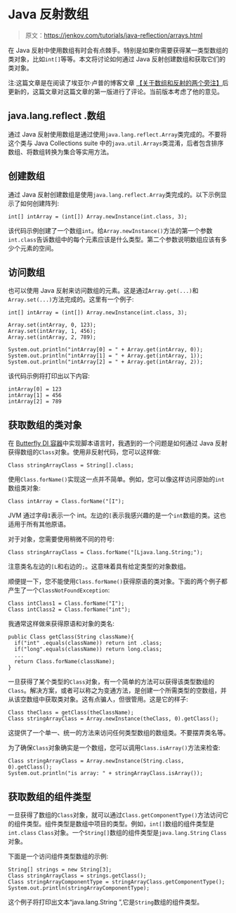 # Java 反射数组

> 原文：<https://jenkov.com/tutorials/java-reflection/arrays.html>

在 Java 反射中使用数组有时会有点棘手。特别是如果你需要获得某一类型数组的类对象，比如`int[]`等等。本文将讨论如何通过 Java 反射创建数组和获取它们的类对象。

注:这篇文章是在阅读了埃亚尔·卢普的博客文章
[【关于数组和反射的两个旁注】](http://jroller.com/eyallupu/entry/two_side_notes_about_arrays)后更新的，这篇文章对这篇文章的第一版进行了评论。当前版本考虑了他的意见。

## java.lang.reflect .数组

通过 Java 反射使用数组是通过使用`java.lang.reflect.Array`类完成的。不要将这个类与 Java Collections suite 中的`java.util.Arrays`类混淆，后者包含排序数组、将数组转换为集合等实用方法。

## 创建数组

通过 Java 反射创建数组是使用`java.lang.reflect.Array`类完成的。以下示例显示了如何创建阵列:

```
int[] intArray = (int[]) Array.newInstance(int.class, 3);

```

该代码示例创建了一个数组`int`。给`Array.newInstance()`方法的第一个参数`int.class`告诉数组中的每个元素应该是什么类型。第二个参数说明数组应该有多少个元素的空间。

## 访问数组

也可以使用 Java 反射来访问数组的元素。这是通过`Array.get(...)`和`Array.set(...)`方法完成的。这里有一个例子:

```
int[] intArray = (int[]) Array.newInstance(int.class, 3);

Array.set(intArray, 0, 123);
Array.set(intArray, 1, 456);
Array.set(intArray, 2, 789);

System.out.println("intArray[0] = " + Array.get(intArray, 0));
System.out.println("intArray[1] = " + Array.get(intArray, 1));
System.out.println("intArray[2] = " + Array.get(intArray, 2));

```

该代码示例将打印出以下内容:

```
intArray[0] = 123
intArray[1] = 456
intArray[2] = 789

```

## 获取数组的类对象

在 [Butterfly DI 容器](http://butterfly.jenkov.com)中实现脚本语言时，我遇到的一个问题是如何通过 Java 反射获得数组的`Class`对象。使用非反射代码，您可以这样做:

```
Class stringArrayClass = String[].class;

```

使用`Class.forName()`实现这一点并不简单。例如，您可以像这样访问原始的`int`数组类对象:

```
Class intArray = Class.forName("[I");

```

JVM 通过字母`I`表示一个 int。左边的`[`表示我感兴趣的是一个`int`数组的类。这也适用于所有其他原语。

对于对象，您需要使用稍微不同的符号:

```
Class stringArrayClass = Class.forName("[Ljava.lang.String;");

```

注意类名左边的`[L`和右边的`;`。这意味着具有给定类型的对象数组。

顺便提一下，您不能使用`Class.forName()`获得原语的类对象。下面的两个例子都产生了一个`ClassNotFoundException`:

```
Class intClass1 = Class.forName("I");
Class intClass2 = Class.forName("int");

```

我通常这样做来获得原语和对象的类名:

```
public Class getClass(String className){
  if("int" .equals(className)) return int .class;
  if("long".equals(className)) return long.class;
  ...
  return Class.forName(className);
}

```

一旦获得了某个类型的`Class`对象，有一个简单的方法可以获得该类型数组的`Class`。解决方案，或者可以称之为变通方法，是创建一个所需类型的空数组，并从该空数组中获取类对象。这有点骗人，但很管用。这是它的样子:

```
Class theClass = getClass(theClassName);
Class stringArrayClass = Array.newInstance(theClass, 0).getClass();

```

这提供了一个单一、统一的方法来访问任何类型数组的数组类。不要摆弄类名等。

为了确保`Class`对象确实是一个数组，您可以调用`Class.isArray()`方法来检查:

```
Class stringArrayClass = Array.newInstance(String.class, 0).getClass();
System.out.println("is array: " + stringArrayClass.isArray());

```

## 获取数组的组件类型

一旦获得了数组的`Class`对象，就可以通过`Class.getComponentType()`方法访问它的组件类型。组件类型是数组中项目的类型。例如，`int[]`数组的组件类型是`int.class` `Class`对象。一个`String[]`数组的组件类型是`java.lang.String` `Class`对象。

下面是一个访问组件类型数组的示例:

```
String[] strings = new String[3];
Class stringArrayClass = strings.getClass();
Class stringArrayComponentType = stringArrayClass.getComponentType();
System.out.println(stringArrayComponentType);

```

这个例子将打印出文本“java.lang.String ”,它是`String`数组的组件类型。